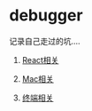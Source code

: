 # debugger
记录自己走过的坑....

1. [React相关](https://github.com/YaliixxG/debugger/blob/master/aboutReact.md)

2. [Mac相关](https://github.com/YaliixxG/debugger/blob/master/aboutMac.md)

3. [终端相关](https://github.com/YaliixxG/debugger/blob/master/aboutTerminal.md)


